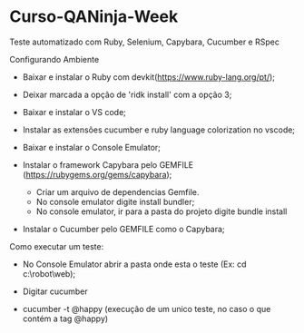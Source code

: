 # Curso-QANinja-Week
Teste automatizado com Ruby, Selenium, Capybara, Cucumber e RSpec

Configurando Ambiente
 - Baixar e instalar o Ruby com devkit(https://www.ruby-lang.org/pt/);
 - Deixar marcada a opção de 'ridk install' com a opção 3;
 - Baixar e instalar o VS code;
 - Instalar as extensões cucumber e ruby language colorization no vscode;
 - Baixar e instalar o Console Emulator;
 - Instalar o framework Capybara pelo GEMFILE (https://rubygems.org/gems/capybara);
		
	- Criar um arquivo de dependencias Gemfile.
	- No console emulator digite install bundler;
	- No console emulator, ir para a pasta do projeto digite bundle install
 
- Instalar o Cucumber pelo GEMFILE como o Capybara;

Como executar um teste:

- No Console Emulator abrir a pasta onde esta o teste (Ex: cd c:\robot\web);
- Digitar cucumber

- cucumber -t @happy (execução de um unico teste, no caso o que contém a tag @happy)
